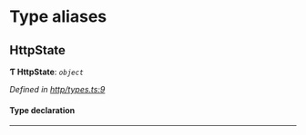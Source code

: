 

# Type aliases

<a id="httpstate"></a>

##  HttpState

**Ƭ HttpState**: *`object`*

*Defined in [http/types.ts:9](https://github.com/polkadot-js/api/blob/46b10a0/packages/rpc-provider/src/http/types.ts#L9)*

#### Type declaration

___

